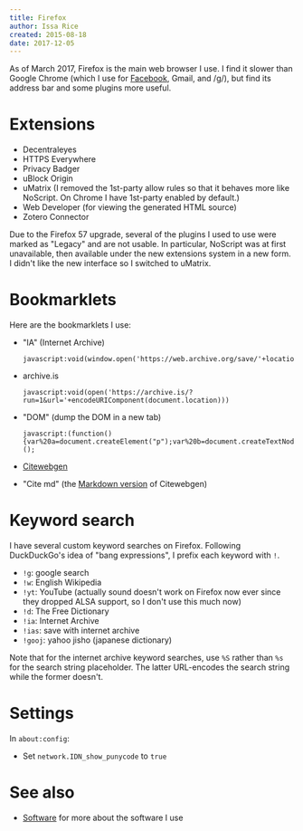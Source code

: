 ```yaml
---
title: Firefox
author: Issa Rice
created: 2015-08-18
date: 2017-12-05
---
```


As of March 2017, Firefox is the main web browser I use.
I find it slower than Google Chrome (which I use for
[Facebook](facebook), Gmail, and /g/), but find its address bar and some
plugins more useful.

# Extensions

- Decentraleyes
- HTTPS Everywhere
- Privacy Badger
- uBlock Origin
- uMatrix (I removed the 1st-party allow rules so that it behaves more like NoScript. On Chrome I have 1st-party enabled by default.)
- Web Developer (for viewing the generated HTML source)
- Zotero Connector

Due to the Firefox 57 upgrade, several of the plugins I used to use were marked as "Legacy" and are not usable.
In particular, NoScript was at first unavailable, then available under
the new extensions system in a new form. I didn't like the new
interface so I switched to uMatrix.

# Bookmarklets

Here are the bookmarklets I use:

-   "IA" (Internet Archive)

    ```
    javascript:void(window.open('https://web.archive.org/save/'+location.href))
    ```

-   archive.is

    ```
    javascript:void(open('https://archive.is/?run=1&url='+encodeURIComponent(document.location)))
    ```

-   "DOM" (dump the DOM in a new tab)

    ```
    javascript:(function(){var%20a=document.createElement("p");var%20b=document.createTextNode(document.documentElement.innerHTML.toString());a.appendChild(b);var%20c=window.open();c.document.body.appendChild(a)})();
    ```

-   [Citewebgen](https://github.com/riceissa/citewebgen/)

-   "Cite md" (the [Markdown version](https://github.com/riceissa/citewebgen/blob/master/markdown-part.js) of Citewebgen)

# Keyword search

I have several custom keyword searches on Firefox. Following DuckDuckGo's idea
of "bang expressions", I prefix each keyword with `!`.

- `!g`: google search
- `!w`: English Wikipedia
- `!yt`: YouTube (actually sound doesn't work on Firefox now ever since they
  dropped ALSA support, so I don't use this much now)
- `!d`: The Free Dictionary
- `!ia`: Internet Archive
- `!ias`: save with internet archive
- `!gooj`: yahoo jisho (japanese dictionary)

Note that for the internet archive keyword searches, use `%S` rather than `%s`
for the search string placeholder. The latter URL-encodes the search string
while the former doesn't.

# Settings

In `about:config`:

- Set `network.IDN_show_punycode` to `true`

# See also

* [Software]() for more about the software I use
